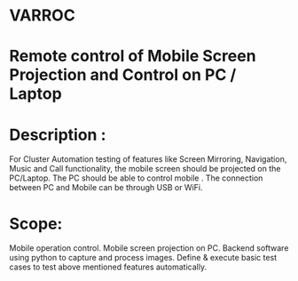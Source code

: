 # VARROC

# Remote control of Mobile Screen Projection and Control on PC / Laptop 

# Description : 
For Cluster Automation testing of features like Screen Mirroring, Navigation, Music and Call functionality, the mobile screen should be projected on the PC/Laptop. The PC should be able to control mobile . The connection between PC and Mobile can be through USB or WiFi. 

# Scope:
Mobile operation control. Mobile screen projection on PC. Backend software using python to capture and process images. Define & execute basic test cases to test above mentioned features automatically.


